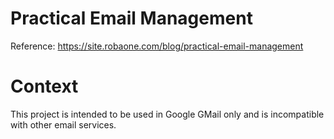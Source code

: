 Practical Email Management
==========================

Reference: https://site.robaone.com/blog/practical-email-management

# Context

This project is intended to be used in Google GMail only and is incompatible with other email services.
